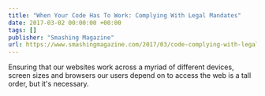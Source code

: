 ```yaml
---
title: "When Your Code Has To Work: Complying With Legal Mandates"
date: 2017-03-02 00:00:00 +00:00
tags: []
publisher: "Smashing Magazine"
url: https://www.smashingmagazine.com/2017/03/code-complying-with-legal-mandates/
---
```


Ensuring that our websites work across a myriad of different devices, screen sizes and browsers our users depend on to access the web is a tall order, but it's necessary.
